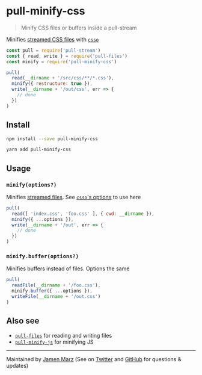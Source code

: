 
# pull-minify-css

> Minify CSS files or buffers inside a pull-stream

Minifies [streamed CSS files](https://github.com/jamen/pull-files) with [`csso`](https://github.com/css/csso)

```js
const pull = require('pull-stream')
const { read, write } = require('pull-files')
const minify = require('pull-minify-css')

pull(
  read(__dirname + '/src/css/**/*.css'),
  minify({ restructure: true }),
  write(__dirname + '/out/css', err => {
    // done
  })
)
```

## Install

```sh
npm install --save pull-minify-css
```

```sh
yarn add pull-minify-css
```

## Usage

### `minify(options?)`

Minifies [streamed files](https://github.com/jamen/pull-files). See [`csso`'s options](https://github.com/css/csso#minifysource-options) to use here

```js
pull(
  read([ 'index.css', 'foo.css' ], { cwd: __dirname }),
  minify({ ...options }),
  write(__dirname + '/out', err => {
    // done
  })
)
```

### `minify.buffer(options?)`

Minifies buffers instead of files.  Options the same

```js
pull(
  readFile(__dirname + '/foo.css'),
  minify.buffer({ ...options }),
  writeFile(__dirname + '/out.css')
)
```

## Also see

 - [`pull-files`](https://github.com/jamen/pull-files) for reading and writing files
 - [`pull-minify-js`](https://github.com/jamen/pull-minify-js) for minifying JS

---

Maintained by [Jamen Marz](https://git.io/jamen) (See on [Twitter](https://twitter.com/jamenmarz) and [GitHub](https://github.com/jamen) for questions & updates)


